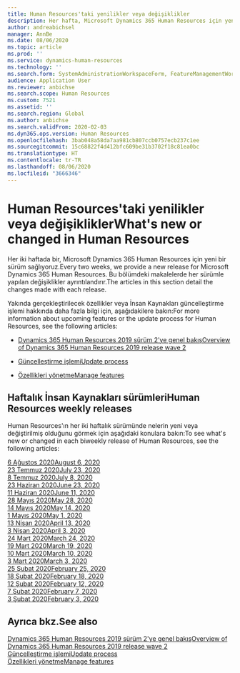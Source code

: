 ```yaml
---
title: Human Resources'taki yenilikler veya değişiklikler
description: Her hafta, Microsoft Dynamics 365 Human Resources için yeni bir sürüm sağlıyoruz. Burada listelenen makalelerde her hafta yapılan değişiklikler ayrıntılı şekilde açıklanır.
author: andreabichsel
manager: AnnBe
ms.date: 08/06/2020
ms.topic: article
ms.prod: ''
ms.service: dynamics-human-resources
ms.technology: ''
ms.search.form: SystemAdministrationWorkspaceForm, FeatureManagementWorkspace
audience: Application User
ms.reviewer: anbichse
ms.search.scope: Human Resources
ms.custom: 7521
ms.assetid: ''
ms.search.region: Global
ms.author: anbichse
ms.search.validFrom: 2020-02-03
ms.dyn365.ops.version: Human Resources
ms.openlocfilehash: 3bab048a58da7aa981cb807ccb0757ecb237c1ee
ms.sourcegitcommit: 15c68822f4d412bfc609be31b3702f18c81ea0bc
ms.translationtype: HT
ms.contentlocale: tr-TR
ms.lasthandoff: 08/06/2020
ms.locfileid: "3666346"
---
```

# <a name="whats-new-or-changed-in-human-resources"></a><span data-ttu-id="344c8-104">Human Resources'taki yenilikler veya değişiklikler</span><span class="sxs-lookup"><span data-stu-id="344c8-104">What's new or changed in Human Resources</span></span>

<span data-ttu-id="344c8-105">Her iki haftada bir, Microsoft Dynamics 365 Human Resources için yeni bir sürüm sağlıyoruz.</span><span class="sxs-lookup"><span data-stu-id="344c8-105">Every two weeks, we provide a new release for Microsoft Dynamics 365 Human Resources.</span></span> <span data-ttu-id="344c8-106">Bu bölümdeki makalelerde her sürümle yapılan değişiklikler ayrıntılandırır.</span><span class="sxs-lookup"><span data-stu-id="344c8-106">The articles in this section detail the changes made with each release.</span></span>

<span data-ttu-id="344c8-107">Yakında gerçekleştirilecek özellikler veya İnsan Kaynakları güncelleştirme işlemi hakkında daha fazla bilgi için, aşağıdakilere bakın:</span><span class="sxs-lookup"><span data-stu-id="344c8-107">For more information about upcoming features or the update process for Human Resources, see the following articles:</span></span>

- [<span data-ttu-id="344c8-108">Dynamics 365 Human Resources 2019 sürüm 2'ye genel bakış</span><span class="sxs-lookup"><span data-stu-id="344c8-108">Overview of Dynamics 365 Human Resources 2019 release wave 2</span></span>](https://docs.microsoft.com/dynamics365-release-plan/2019wave2/dynamics365-human-resources/)

- [<span data-ttu-id="344c8-109">Güncelleştirme işlemi</span><span class="sxs-lookup"><span data-stu-id="344c8-109">Update process</span></span>](hr-admin-setup-update-process.md)

- [<span data-ttu-id="344c8-110">Özellikleri yönetme</span><span class="sxs-lookup"><span data-stu-id="344c8-110">Manage features</span></span>](hr-admin-manage-features.md)

## <a name="human-resources-weekly-releases"></a><span data-ttu-id="344c8-111">Haftalık İnsan Kaynakları sürümleri</span><span class="sxs-lookup"><span data-stu-id="344c8-111">Human Resources weekly releases</span></span>

<span data-ttu-id="344c8-112">Human Resources'ın her iki haftalık sürümünde nelerin yeni veya değiştirilmiş olduğunu görmek için aşağıdaki konulara bakın:</span><span class="sxs-lookup"><span data-stu-id="344c8-112">To see what's new or changed in each biweekly release of Human Resources, see the following articles:</span></span>

[<span data-ttu-id="344c8-113">6 Ağustos 2020</span><span class="sxs-lookup"><span data-stu-id="344c8-113">August 6, 2020</span></span>](hr-whats-new-2020-08-06.md)</br>
[<span data-ttu-id="344c8-114">23 Temmuz 2020</span><span class="sxs-lookup"><span data-stu-id="344c8-114">July 23, 2020</span></span>](hr-whats-new-2020-07-23.md)</br>
[<span data-ttu-id="344c8-115">8 Temmuz 2020</span><span class="sxs-lookup"><span data-stu-id="344c8-115">July 8, 2020</span></span>](hr-whats-new-2020-07-08.md)</br>
[<span data-ttu-id="344c8-116">23 Haziran 2020</span><span class="sxs-lookup"><span data-stu-id="344c8-116">June 23, 2020</span></span>](hr-whats-new-2020-06-23.md)</br>
[<span data-ttu-id="344c8-117">11 Haziran 2020</span><span class="sxs-lookup"><span data-stu-id="344c8-117">June 11, 2020</span></span>](hr-whats-new-2020-06-11.md)</br>
[<span data-ttu-id="344c8-118">28 Mayıs 2020</span><span class="sxs-lookup"><span data-stu-id="344c8-118">May 28, 2020</span></span>](hr-whats-new-2020-05-28.md)</br>
[<span data-ttu-id="344c8-119">14 Mayıs 2020</span><span class="sxs-lookup"><span data-stu-id="344c8-119">May 14, 2020</span></span>](hr-whats-new-2020-05-14.md)</br>
[<span data-ttu-id="344c8-120">1 Mayıs 2020</span><span class="sxs-lookup"><span data-stu-id="344c8-120">May 1, 2020</span></span>](hr-whats-new-2020-05-01.md)</br>
[<span data-ttu-id="344c8-121">13 Nisan 2020</span><span class="sxs-lookup"><span data-stu-id="344c8-121">April 13, 2020</span></span>](hr-whats-new-2020-04-13.md)</br>
[<span data-ttu-id="344c8-122">3 Nisan 2020</span><span class="sxs-lookup"><span data-stu-id="344c8-122">April 3, 2020</span></span>](hr-whats-new-2020-04-03.md)</br>
[<span data-ttu-id="344c8-123">24 Mart 2020</span><span class="sxs-lookup"><span data-stu-id="344c8-123">March 24, 2020</span></span>](hr-whats-new-2020-03-24.md)</br>
[<span data-ttu-id="344c8-124">19 Mart 2020</span><span class="sxs-lookup"><span data-stu-id="344c8-124">March 19, 2020</span></span>](hr-whats-new-2020-03-19.md)</br>
[<span data-ttu-id="344c8-125">10 Mart 2020</span><span class="sxs-lookup"><span data-stu-id="344c8-125">March 10, 2020</span></span>](hr-whats-new-2020-03-10.md)</br>
[<span data-ttu-id="344c8-126">3 Mart 2020</span><span class="sxs-lookup"><span data-stu-id="344c8-126">March 3, 2020</span></span>](hr-whats-new-2020-03-03.md)</br>
[<span data-ttu-id="344c8-127">25 Şubat 2020</span><span class="sxs-lookup"><span data-stu-id="344c8-127">February 25, 2020</span></span>](hr-whats-new-2020-02-25.md)</br>
[<span data-ttu-id="344c8-128">18 Şubat 2020</span><span class="sxs-lookup"><span data-stu-id="344c8-128">February 18, 2020</span></span>](hr-whats-new-2020-02-18.md)</br>
[<span data-ttu-id="344c8-129">12 Şubat 2020</span><span class="sxs-lookup"><span data-stu-id="344c8-129">February 12, 2020</span></span>](hr-whats-new-2020-02-12.md)</br>
[<span data-ttu-id="344c8-130">7 Şubat 2020</span><span class="sxs-lookup"><span data-stu-id="344c8-130">February 7, 2020</span></span>](hr-whats-new-2020-02-07.md)</br>
[<span data-ttu-id="344c8-131">3 Şubat 2020</span><span class="sxs-lookup"><span data-stu-id="344c8-131">February 3, 2020</span></span>](hr-whats-new-2020-02-03.md)

## <a name="see-also"></a><span data-ttu-id="344c8-132">Ayrıca bkz.</span><span class="sxs-lookup"><span data-stu-id="344c8-132">See also</span></span>

[<span data-ttu-id="344c8-133">Dynamics 365 Human Resources 2019 sürüm 2'ye genel bakış</span><span class="sxs-lookup"><span data-stu-id="344c8-133">Overview of Dynamics 365 Human Resources 2019 release wave 2</span></span>](https://docs.microsoft.com/dynamics365-release-plan/2019wave2/dynamics365-human-resources/)</br>
[<span data-ttu-id="344c8-134">Güncelleştirme işlemi</span><span class="sxs-lookup"><span data-stu-id="344c8-134">Update process</span></span>](hr-admin-setup-update-process.md)</br>
[<span data-ttu-id="344c8-135">Özellikleri yönetme</span><span class="sxs-lookup"><span data-stu-id="344c8-135">Manage features</span></span>](hr-admin-manage-features.md)
